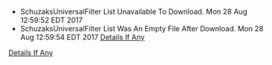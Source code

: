 * SchuzaksUniversalFilter List Unavailable To Download. Mon 28 Aug 12:59:52 EDT 2017
* SchuzaksUniversalFilter List Was An Empty File After Download. Mon 28 Aug 12:59:54 EDT 2017
[Details If Any](https://github.com/deathbybandaid/piholeparser/blob/master/RecentRunLogs/parsingscripts/actualparsing/90-Removing-Duplicate-Lines.log)

[Details If Any](https://github.com/deathbybandaid/piholeparser/blob/master/RecentRunLogs/parsingscripts/SchuzaksUniversalFilter.md)

